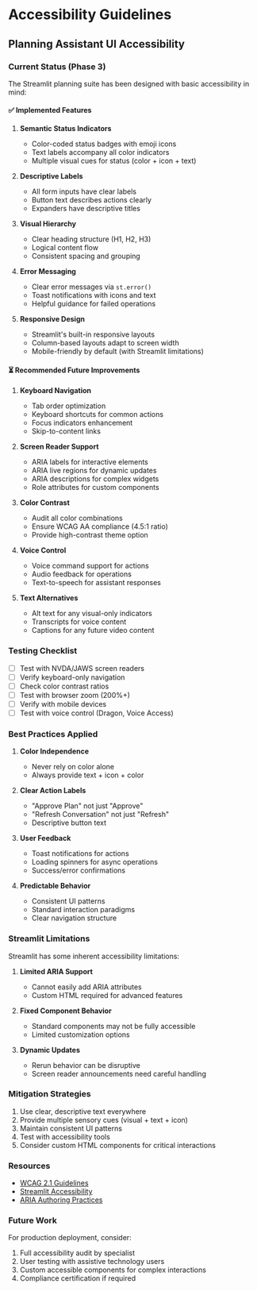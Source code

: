 # Accessibility Guidelines

## Planning Assistant UI Accessibility

### Current Status (Phase 3)

The Streamlit planning suite has been designed with basic accessibility in mind:

#### ✅ Implemented Features

1. **Semantic Status Indicators**
   - Color-coded status badges with emoji icons
   - Text labels accompany all color indicators
   - Multiple visual cues for status (color + icon + text)

2. **Descriptive Labels**
   - All form inputs have clear labels
   - Button text describes actions clearly
   - Expanders have descriptive titles

3. **Visual Hierarchy**
   - Clear heading structure (H1, H2, H3)
   - Logical content flow
   - Consistent spacing and grouping

4. **Error Messaging**
   - Clear error messages via `st.error()`
   - Toast notifications with icons and text
   - Helpful guidance for failed operations

5. **Responsive Design**
   - Streamlit's built-in responsive layouts
   - Column-based layouts adapt to screen width
   - Mobile-friendly by default (with Streamlit limitations)

#### ⏳ Recommended Future Improvements

1. **Keyboard Navigation**
   - Tab order optimization
   - Keyboard shortcuts for common actions
   - Focus indicators enhancement
   - Skip-to-content links

2. **Screen Reader Support**
   - ARIA labels for interactive elements
   - ARIA live regions for dynamic updates
   - ARIA descriptions for complex widgets
   - Role attributes for custom components

3. **Color Contrast**
   - Audit all color combinations
   - Ensure WCAG AA compliance (4.5:1 ratio)
   - Provide high-contrast theme option

4. **Voice Control**
   - Voice command support for actions
   - Audio feedback for operations
   - Text-to-speech for assistant responses

5. **Text Alternatives**
   - Alt text for any visual-only indicators
   - Transcripts for voice content
   - Captions for any future video content

### Testing Checklist

- [ ] Test with NVDA/JAWS screen readers
- [ ] Verify keyboard-only navigation
- [ ] Check color contrast ratios
- [ ] Test with browser zoom (200%+)
- [ ] Verify with mobile devices
- [ ] Test with voice control (Dragon, Voice Access)

### Best Practices Applied

1. **Color Independence**
   - Never rely on color alone
   - Always provide text + icon + color

2. **Clear Action Labels**
   - "Approve Plan" not just "Approve"
   - "Refresh Conversation" not just "Refresh"
   - Descriptive button text

3. **User Feedback**
   - Toast notifications for actions
   - Loading spinners for async operations
   - Success/error confirmations

4. **Predictable Behavior**
   - Consistent UI patterns
   - Standard interaction paradigms
   - Clear navigation structure

### Streamlit Limitations

Streamlit has some inherent accessibility limitations:

1. **Limited ARIA Support**
   - Cannot easily add ARIA attributes
   - Custom HTML required for advanced features

2. **Fixed Component Behavior**
   - Standard components may not be fully accessible
   - Limited customization options

3. **Dynamic Updates**
   - Rerun behavior can be disruptive
   - Screen reader announcements need careful handling

### Mitigation Strategies

1. Use clear, descriptive text everywhere
2. Provide multiple sensory cues (visual + text + icon)
3. Maintain consistent UI patterns
4. Test with accessibility tools
5. Consider custom HTML components for critical interactions

### Resources

- [WCAG 2.1 Guidelines](https://www.w3.org/WAI/WCAG21/quickref/)
- [Streamlit Accessibility](https://docs.streamlit.io/library/advanced-features/accessibility)
- [ARIA Authoring Practices](https://www.w3.org/WAI/ARIA/apg/)

### Future Work

For production deployment, consider:
1. Full accessibility audit by specialist
2. User testing with assistive technology users
3. Custom accessible components for complex interactions
4. Compliance certification if required
